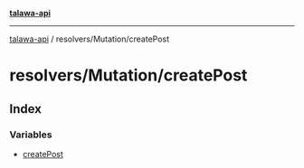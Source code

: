 [**talawa-api**](../../../README.md)

***

[talawa-api](../../../modules.md) / resolvers/Mutation/createPost

# resolvers/Mutation/createPost

## Index

### Variables

- [createPost](variables/createPost.md)
